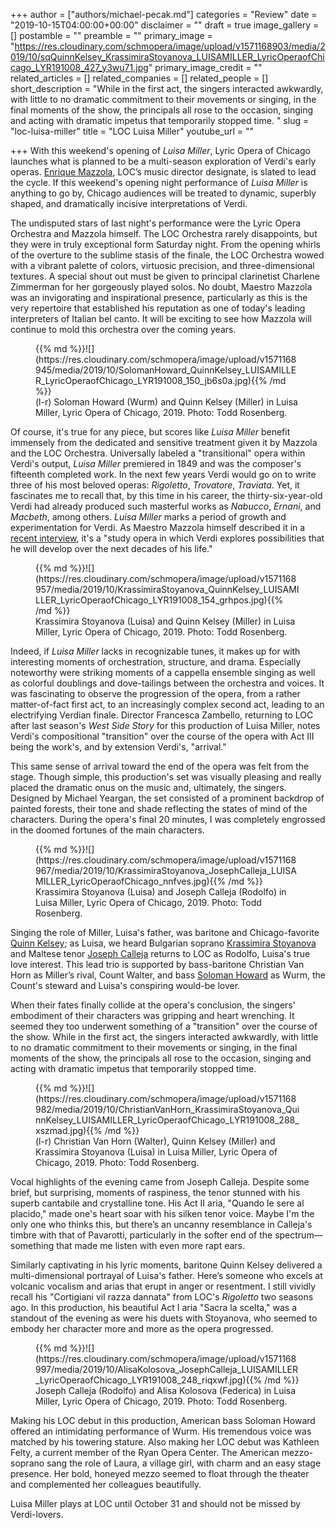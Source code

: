 +++
author = ["authors/michael-pecak.md"]
categories = "Review"
date = "2019-10-15T04:00:00+00:00"
disclaimer = ""
draft = true
image_gallery = []
postamble = ""
preamble = ""
primary_image = "https://res.cloudinary.com/schmopera/image/upload/v1571168903/media/2019/10/sqQuinnKelsey_KrassimiraStoyanova_LUISAMILLER_LyricOperaofChicago_LYR191008_427_y3wu71.jpg"
primary_image_credit = ""
related_articles = []
related_companies = []
related_people = []
short_description = "While in the first act, the singers interacted awkwardly, with little to no dramatic commitment to their movements or singing, in the final moments of the show, the principals all rose to the occasion, singing and acting with dramatic impetus that temporarily stopped time. "
slug = "loc-luisa-miller"
title = "LOC Luisa Miller"
youtube_url = ""

+++
With this weekend's opening of _Luisa Miller_, Lyric Opera of Chicago launches what is planned to be a multi-season exploration of Verdi's early operas. [Enrique Mazzola](/talking-with-conductors-enrique-mazzola/), LOC’s music director designate, is slated to lead the cycle. If this weekend's opening night performance of _Luisa Miller_ is anything to go by, Chicago audiences will be treated to dynamic, superbly shaped, and dramatically incisive interpretations of Verdi.

The undisputed stars of last night's performance were the Lyric Opera Orchestra and Mazzola himself. The LOC Orchestra rarely disappoints, but they were in truly exceptional form Saturday night. From the opening whirls of the overture to the sublime stasis of the finale, the LOC Orchestra wowed with a vibrant palette of colors, virtuosic precision, and three-dimensional textures. A special shout out must be given to principal clarinetist Charlene Zimmerman for her gorgeously played solos. No doubt, Maestro Mazzola was an invigorating and inspirational presence, particularly as this is the very repertoire that established his reputation as one of today's leading interpreters of Italian bel canto. It will be exciting to see how Mazzola will continue to mold this orchestra over the coming years.

<figure data-type="image">{{% md %}}![](https://res.cloudinary.com/schmopera/image/upload/v1571168945/media/2019/10/SolomanHoward_QuinnKelsey_LUISAMILLER_LyricOperaofChicago_LYR191008_150_jb6s0a.jpg){{% /md %}}

<figcaption>(l-r) Soloman Howard (Wurm) and Quinn Kelsey (Miller) in Luisa Miller, Lyric Opera of Chicago, 2019. Photo: Todd Rosenberg.</figcaption>

</figure>

Of course, it's true for any piece, but scores like _Luisa Miller_ benefit immensely from the dedicated and sensitive treatment given it by Mazzola and the LOC Orchestra. Universally labeled a "transitional" opera within Verdi's output, _Luisa Miller_ premiered in 1849 and was the composer's fifteenth completed work. In the next few years Verdi would go on to write three of his most beloved operas: _Rigoletto_, _Trovatore_, _Traviata_. Yet, it fascinates me to recall that, by this time in his career, the thirty-six-year-old Verdi had already produced such masterful works as _Nabucco_, _Ernani_, and _Macbeth_, among others. _Luisa Miller_ marks a period of growth and experimentation for Verdi. As Maestro Mazzola himself described it in a [recent interview](/talking-with-conductors-enrique-mazzola/), it's a "study opera in which Verdi explores possibilities that he will develop over the next decades of his life."

<figure data-type="image">{{% md %}}![](https://res.cloudinary.com/schmopera/image/upload/v1571168957/media/2019/10/KrassimiraStoyanova_QuinnKelsey_LUISAMILLER_LyricOperaofChicago_LYR191008_154_grhpos.jpg){{% /md %}}

<figcaption>Krassimira Stoyanova (Luisa) and Quinn Kelsey (Miller) in Luisa Miller, Lyric Opera of Chicago, 2019. Photo: Todd Rosenberg.</figcaption>

</figure>

Indeed, if _Luisa Miller_ lacks in recognizable tunes, it makes up for with interesting moments of orchestration, structure, and drama. Especially noteworthy were striking moments of a cappella ensemble singing as well as colorful doublings and dove-tailings between the orchestra and voices. It was fascinating to observe the progression of the opera, from a rather matter-of-fact first act, to an increasingly complex second act, leading to an electrifying Verdian finale. Director Francesca Zambello, returning to LOC after last season's _West Side Story_ for this production of Luisa Miller, notes Verdi's compositional "transition" over the course of the opera with Act III being the work's, and by extension Verdi's, "arrival."

This same sense of arrival toward the end of the opera was felt from the stage. Though simple, this production's set was visually pleasing and really placed the dramatic onus on the music and, ultimately, the singers. Designed by Michael Yeargan, the set consisted of a prominent backdrop of painted forests, their tone and shade reflecting the states of mind of the characters. During the opera's final 20 minutes, I was completely engrossed in the doomed fortunes of the main characters.

<figure data-type="image">{{% md %}}![](https://res.cloudinary.com/schmopera/image/upload/v1571168967/media/2019/10/KrassimiraStoyanova_JosephCalleja_LUISAMILLER_LyricOperaofChicago_nnfves.jpg){{% /md %}}

<figcaption>Krassimira Stoyanova (Luisa) and Joseph Calleja (Rodolfo) in Luisa Miller, Lyric Opera of Chicago, 2019. Photo: Todd Rosenberg.</figcaption>

</figure>

Singing the role of Miller, Luisa's father, was baritone and Chicago-favorite [Quinn Kelsey](/scene/people/quinn-kelsey/); as Luisa, we heard Bulgarian soprano [Krassimira Stoyanova](/scene/people/krassimira-stoyanova/) and Maltese tenor [Joseph Calleja](/scene/people/joseph-calleja/) returns to LOC as Rodolfo, Luisa's true love interest. This lead trio is supported by bass-baritone Christian Van Horn as Miller’s rival, Count Walter, and bass [Soloman Howard](/scene/people/soloman-howard/) as Wurm, the Count's steward and Luisa's conspiring would-be lover.

When their fates finally collide at the opera's conclusion, the singers' embodiment of their characters was gripping and heart wrenching. It seemed they too underwent something of a "transition" over the course of the show. While in the first act, the singers interacted awkwardly, with little to no dramatic commitment to their movements or singing, in the final moments of the show, the principals all rose to the occasion, singing and acting with dramatic impetus that temporarily stopped time.

<figure data-type="image">{{% md %}}![](https://res.cloudinary.com/schmopera/image/upload/v1571168982/media/2019/10/ChristianVanHorn_KrassimiraStoyanova_QuinnKelsey_LUISAMILLER_LyricOperaofChicago_LYR191008_288_xszmad.jpg){{% /md %}}

<figcaption>(l-r) Christian Van Horn (Walter), Quinn Kelsey (Miller) and Krassimira Stoyanova (Luisa) in Luisa Miller, Lyric Opera of Chicago, 2019. Photo: Todd Rosenberg.</figcaption>

</figure>

Vocal highlights of the evening came from Joseph Calleja. Despite some brief, but surprising, moments of raspiness, the tenor stunned with his superb cantabile and crystalline tone. His Act II aria, "Quando le sere al placido," made one's heart soar with his silken tenor voice. Maybe I'm the only one who thinks this, but there’s an uncanny resemblance in Calleja's timbre with that of Pavarotti, particularly in the softer end of the spectrum—something that made me listen with even more rapt ears.

Similarly captivating in his lyric moments, baritone Quinn Kelsey delivered a multi-dimensional portrayal of Luisa's father. Here’s someone who excels at volcanic vocalism and arias that erupt in anger or resentment. I still vividly recall his "Cortigiani vil razza dannata" from LOC's _Rigoletto_ two seasons ago. In this production, his beautiful Act I aria "Sacra la scelta," was a standout of the evening as were his duets with Stoyanova, who seemed to embody her character more and more as the opera progressed.

<figure data-type="image">{{% md %}}![](https://res.cloudinary.com/schmopera/image/upload/v1571168997/media/2019/10/AlisaKolosova_JosephCalleja_LUISAMILLER_LyricOperaofChicago_LYR191008_248_riqxwf.jpg){{% /md %}}

<figcaption>Joseph Calleja (Rodolfo) and Alisa Kolosova (Federica) in Luisa Miller, Lyric Opera of Chicago, 2019. Photo: Todd Rosenberg.</figcaption>

</figure>

Making his LOC debut in this production, American bass Soloman Howard offered an intimidating performance of Wurm. His tremendous voice was matched by his towering stature. Also making her LOC debut was Kathleen Felty, a current member of the Ryan Opera Center. The American mezzo-soprano sang the role of Laura, a village girl, with charm and an easy stage presence. Her bold, honeyed mezzo seemed to float through the theater and complemented her colleagues beautifully.

Luisa Miller plays at LOC until October 31 and should not be missed by Verdi-lovers.